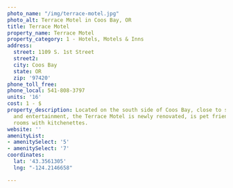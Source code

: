```yaml
---
photo_name: "/img/terrace-motel.jpg"
photo_alt: Terrace Motel in Coos Bay, OR
title: Terrace Motel
property_name: Terrace Motel
property_category: 1 - Hotels, Motels & Inns
address:
  street: 1109 S. 1st Street
  street2: 
  city: Coos Bay
  state: OR
  zip: '97420'
phone_toll_free: 
phone_local: 541-808-3797
units: '16'
cost: 1 - $
property_description: Located on the south side of Coos Bay, close to shopping, dining,
  and entertainment, the Terrace Motel is newly renovated, is pet friendly, and offers
  rooms with kitchenettes.
website: ''
amenityList:
- amenitySelect: '5'
- amenitySelect: '7'
coordinates:
  lat: '43.3561305'
  lng: "-124.2146658"

---
```

